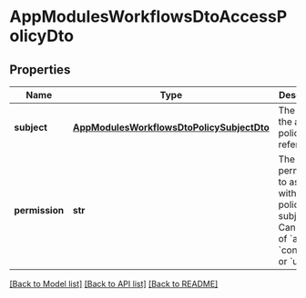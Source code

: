 # AppModulesWorkflowsDtoAccessPolicyDto

## Properties
Name | Type | Description | Notes
------------ | ------------- | ------------- | -------------
**subject** | [**AppModulesWorkflowsDtoPolicySubjectDto**](AppModulesWorkflowsDtoPolicySubjectDto.md) | The subject the access policy refers to | 
**permission** | **str** | The permission to associate with the policy subject. Can be one of &#x60;admin&#x60;, &#x60;contribute&#x60;, or &#x60;use&#x60; | 

[[Back to Model list]](../README.md#documentation-for-models) [[Back to API list]](../README.md#documentation-for-api-endpoints) [[Back to README]](../README.md)


